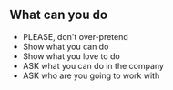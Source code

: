 What can you do
---------

* PLEASE, don't over-pretend
* Show what you can do
* Show what you love to do
* ASK what you can do in the company
* ASK who are you going to work with